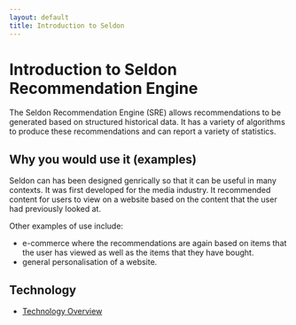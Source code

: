 ```yaml
---
layout: default
title: Introduction to Seldon
---
```


# Introduction to Seldon Recommendation Engine

The Seldon Recommendation Engine (SRE) allows recommendations to be generated based on structured historical data. It has a variety of algorithms to produce these recommendations and can report a variety of statistics.


## Why you would use it (examples)

Seldon can has been designed genrically so that it can be useful in many contexts. It was first developed for the media industry. It recommended content for users to view on a website based on the content that the user had previously looked at.

Other examples of use include:

* e-commerce where the recommendations are again based on items that the user has viewed as well as the items that they have bought.
* general personalisation of a website.


## Technology

* [Technology Overview](tech.html)